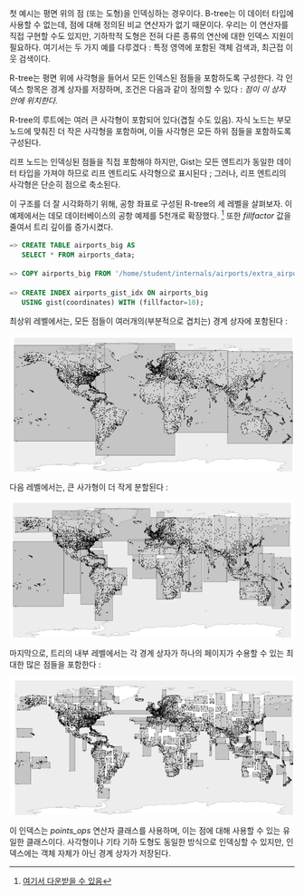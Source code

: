 첫 예시는 평면 위의 점 (또는 도형)을 인덱싱하는 경우이다.
B-tree는 이 데이터 타입에 사용할 수 없는데, 점에 대해 정의된 비교 연산자가 없기 때문이다.
우리는 이 연산자를 직접 구현할 수도 있지만, 기하학적 도형은 전혀 다른 종류의 연산에 대한 인덱스 지원이 필요하다. 여기서는 두 가지 예를 다루겠다 : 특정 영역에 포함된 객체 검색과, 최근접 이웃 검색이다.

R-tree는 평면 위에 사각형을 들어서 모든 인덱스된 점들을 포함하도록 구성한다.
각 인덱스 항목은 경계 상자를 저장하며, 조건은 다음과 같이 정의할 수 있다 : *점이 이 상자 안에 위치한다.*

R-tree의 루트에는 여러 큰 사각형이 포함되어 있다(겹칠 수도 있음).
자식 노드는 부모 노드에 맞춰진 더 작은 사각형을 포함하며, 이들 사각형은 모든 하위 점들을 포함하도록 구성된다.

리프 노드는 인덱싱된 점들을 직접 포함해야 하지만, Gist는 모든 엔트리가 동일한 데이터 타입을 가져야 하므로 리프 엔트리도 사각형으로 표시된다 ; 그러나, 리프 엔트리의 사각형은 단순히 점으로 축소된다.

이 구조를 더 잘 시각화하기 위해, 공항 좌표로 구성된 R-tree의 세 레벨을 살펴보자.
이 예제에서는 데모 데이터베이스의 공항 예제를 5천개로 확장했다. [^1] 또한 *fillfactor* 값을 줄여서 트리 깊이를 증가시켰다.

```sql
=> CREATE TABLE airports_big AS
   SELECT * FROM airports_data;

=> COPY airports_big FROM '/home/student/internals/airports/extra_airports.copy';

=> CREATE INDEX airports_gist_idx ON airports_big
   USING gist(coordinates) WITH (fillfactor=10);
```

최상위 레벨에서는, 모든 점들이 여러개의(부분적으로 겹치는) 경계 상자에 포함된다 :

![](_static/CleanShot%20-000098.png)

다음 레벨에서는, 큰 사가형이 더 작게 분할된다 :

![](_static/CleanShot%20-000099.png)

마지막으로, 트리의 내부 레벨에서는 각 경계 상자가 하나의 페이지가 수용할 수 있는 최대한 많은 점들을 포함한다 : 

![](_static/CleanShot%20-000100.png)

이 인덱스는 *points_ops*  연산자 클래스를 사용하며, 이는 점에 대해 사용할 수 있는 유일한 클래스이다.
사각형이나 기타 기하 도형도 동일한 방식으로 인덱싱할 수 있지만, 인덱스에는 객체 자체가 아닌 경계 상자가 저장된다.






[^1]:[여기서 다운받을 수 있음](https://edu.postgrespro.ru/internals-14/extra_airports.copy)